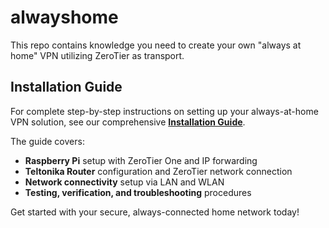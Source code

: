 # alwayshome
This repo contains knowledge you need to create your own "always at home" VPN utilizing ZeroTier as transport.

## Installation Guide

For complete step-by-step instructions on setting up your always-at-home VPN solution, see our comprehensive **[Installation Guide](INSTALLATION_GUIDE.md)**.

The guide covers:
- **Raspberry Pi** setup with ZeroTier One and IP forwarding
- **Teltonika Router** configuration and ZeroTier network connection  
- **Network connectivity** setup via LAN and WLAN
- **Testing, verification, and troubleshooting** procedures

Get started with your secure, always-connected home network today!
